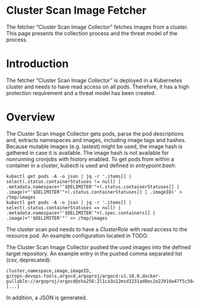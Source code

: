 # Cluster Scan Image Fetcher

The fetcher “Cluster Scan Image Collector” fetches images from a cluster. This page presents the collection process and the threat model of the process.

# Introduction
The fetcher “Cluster Scan Image Collector” is deployed in a Kubernetes cluster and needs to have read access on all pods. Therefore, it has a high protection requirement and a threat model has been created.

# Overview
The Cluster Scan Image Collector gets pods, parse the pod descriptions and, extracts namespaces and images, including image tags and hashes. Because mutable images (e.g. lastest) might be used, the image hash is gathered in case it is available. The image hash is not available for nonrunning cronjobs with history enabled. To get pods from within a container in a cluster, kubectl is used and defined in _entrypoint.bash_: 
```shell
kubectl get pods -A -o json | jq -r '.items[] | select(.status.containerStatuses != null) | .metadata.namespace+"'$DELIMITER'"+(.status.containerStatuses[] | .image)+"'$DELIMITER'"+(.status.containerStatuses[] | .imageID)' > /tmp/images
kubectl get pods -A -o json | jq -r '.items[] | select(.status.containerStatuses == null) | .metadata.namespace+"'$DELIMITER'"+(.spec.containers[] | .image)+"'$DELIMITER'"' >> /tmp/images
```

The cluster scan pod needs to have a _ClusterRole_ with _read_ access to the resource pod. An example configuration located in TODO.

The Cluster Scan Image Collector pushed the used images into the defined target repository. An example entry in the pushed comma separated list (csv, deprecated):
```
cluster,namespace,image,imageID,
gitops-devops-tools,argocd,argoproj/argocd:v1.10.0,docker-pullable://argoproj/argocd@sha256:2l1ca3u12msd1231ad0ec2e22910a47f5c56417a40d0
[...]
```
In addition, a JSON is generated.